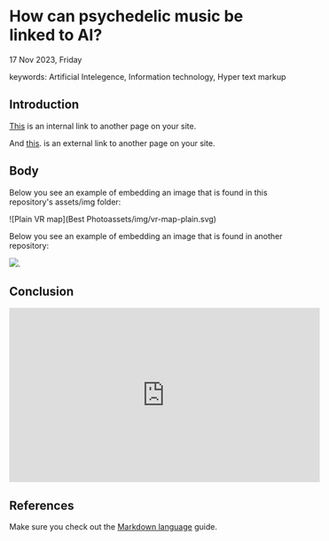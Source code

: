 # How can psychedelic music be linked to AI?
17 Nov 2023, Friday

keywords: Artificial Intelegence, Information technology, Hyper text markup

## Introduction
[This](assessment.md) is an internal link to another page on your site. 

And [this](http://navigatingthedigitalworld.com/). is an external link to another page on your site. 

## Body 
Below you see an example of embedding an image that is found in this repository's assets/img folder: 

![Plain VR map](Best Photoassets/img/vr-map-plain.svg)

Below you see an example of embedding an image that is found in another repository:

![](https://khofstadter.com/assets/img/2005-04-01-khofstadter-painting-chien.jpg). 

## Conclusion  

<iframe width="560" height="315" src="https://www.youtube.com/embed/lfPJ7Tz4JGs" title="YouTube video player" frameborder="0" allow="accelerometer; autoplay; clipboard-write; encrypted-media; gyroscope; picture-in-picture" allowfullscreen></iframe>

## References
Make sure you check out the [Markdown language](https://guides.github.com/features/mastering-markdown/) guide. 

[^1]: My reference.
[^2]: To add line breaks within a footnote, prefix new lines with 2 spaces.
  This is a second line.
